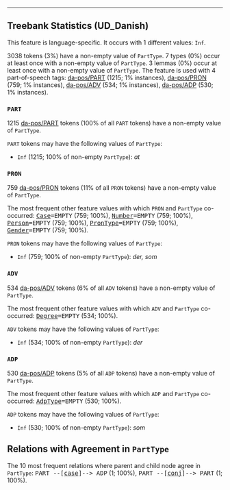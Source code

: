 

--------------------------------------------------------------------------------

## Treebank Statistics (UD_Danish)

This feature is language-specific.
It occurs with 1 different values: `Inf`.

3038 tokens (3%) have a non-empty value of `PartType`.
7 types (0%) occur at least once with a non-empty value of `PartType`.
3 lemmas (0%) occur at least once with a non-empty value of `PartType`.
The feature is used with 4 part-of-speech tags: [da-pos/PART]() (1215; 1% instances), [da-pos/PRON]() (759; 1% instances), [da-pos/ADV]() (534; 1% instances), [da-pos/ADP]() (530; 1% instances).

### `PART`

1215 [da-pos/PART]() tokens (100% of all `PART` tokens) have a non-empty value of `PartType`.

`PART` tokens may have the following values of `PartType`:

* `Inf` (1215; 100% of non-empty `PartType`): <em>at</em>

### `PRON`

759 [da-pos/PRON]() tokens (11% of all `PRON` tokens) have a non-empty value of `PartType`.

The most frequent other feature values with which `PRON` and `PartType` co-occurred: <tt><a href="Case.html">Case</a>=EMPTY</tt> (759; 100%), <tt><a href="Number.html">Number</a>=EMPTY</tt> (759; 100%), <tt><a href="Person.html">Person</a>=EMPTY</tt> (759; 100%), <tt><a href="PronType.html">PronType</a>=EMPTY</tt> (759; 100%), <tt><a href="Gender.html">Gender</a>=EMPTY</tt> (759; 100%).

`PRON` tokens may have the following values of `PartType`:

* `Inf` (759; 100% of non-empty `PartType`): <em>der, som</em>

### `ADV`

534 [da-pos/ADV]() tokens (6% of all `ADV` tokens) have a non-empty value of `PartType`.

The most frequent other feature values with which `ADV` and `PartType` co-occurred: <tt><a href="Degree.html">Degree</a>=EMPTY</tt> (534; 100%).

`ADV` tokens may have the following values of `PartType`:

* `Inf` (534; 100% of non-empty `PartType`): <em>der</em>

### `ADP`

530 [da-pos/ADP]() tokens (5% of all `ADP` tokens) have a non-empty value of `PartType`.

The most frequent other feature values with which `ADP` and `PartType` co-occurred: <tt><a href="AdpType.html">AdpType</a>=EMPTY</tt> (530; 100%).

`ADP` tokens may have the following values of `PartType`:

* `Inf` (530; 100% of non-empty `PartType`): <em>som</em>

## Relations with Agreement in `PartType`

The 10 most frequent relations where parent and child node agree in `PartType`:
<tt>PART --[<a href="../dep/case.html">case</a>]--> ADP</tt> (1; 100%),
<tt>PART --[<a href="../dep/conj.html">conj</a>]--> PART</tt> (1; 100%).


